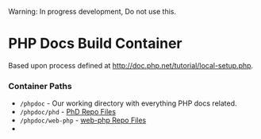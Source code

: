 Warning: In progress development, Do not use this.


# PHP Docs Build Container

Based upon process defined at http://doc.php.net/tutorial/local-setup.php.

### Container Paths

- `/phpdoc` - Our working directory with everything PHP docs related.
- `/phpdoc/phd` - [PhD Repo Files](https://github.com/php/phd)
- `/phpdoc/web-php` - [web-php Repo Files](https://github.com/php/web-php)
- 

